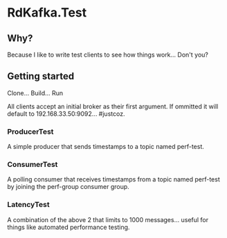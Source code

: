 # RdKafka.Test

## Why?

Because I like to write test clients to see how things work... Don't you?

## Getting started

Clone... Build... Run

All clients accept an initial broker as their first argument. If ommitted it will default to 192.168.33.50:9092... #justcoz.

### ProducerTest

A simple producer that sends timestamps to a topic named perf-test.

### ConsumerTest

A polling consumer that receives timestamps from a topic named perf-test by joining the perf-group consumer group.

### LatencyTest

A combination of the above 2 that limits to 1000 messages... useful for things like automated performance testing.